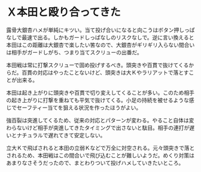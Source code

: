 # Ｘ本田と殴り合ってきた

露骨大銀杏ハメが単純にキツい。当て投げ合いになると向こうはボタン押しっぱなしで最速で出る。しかもガードしっぱなしのリスクなしで。逆に言い換えると本田はこの距離は大銀杏で楽したい筈なので、大銀杏がギリギリ入らない間合いは相手がガードしがち、つまり当てスクリューの出番だ。

本田戦は常に打撃スクリューで固め投げするべき。頭突きや百貫で抜けてくるからだ。百貫の対応はやったことないけど、頭突きは大Ｋやラリアットで落とすことが出来る。

本田は起き上がりに頭突きや百貫で切り変えしてくることが多い。このため相手の起き上がりに打撃を重ねても平気で抜けてくる。小足の持続を被せるような感じでセーフティー当てを狙える状況を作ったほうがよい。

強百裂は突進してくるため、従来の対応とパターンが変わる。やること自体は変わらないけど相手が突進してきたタイミングで出さないと駄目。相手の連打が遅いとナチュラルで遅れてきて安定しない。

立大Ｋで飛ばされると本田の立弱Ｋなどで万全に対空される。元々頭突きで落とされるため、本田戦はこの間合いで飛び込むことが難しいようだ。めくり対策はあまりなさそうだったので、まとわりついて投げハメしていきたいところ。